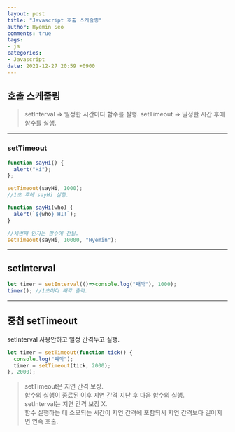 ```yaml
---
layout: post
title: "Javascript 호출 스케줄링"
author: Hyemin Seo
comments: true
tags:
- js
categories:
- Javascript
date: 2021-12-27 20:59 +0900
---
```


## 호출 스케줄링 
> setInterval => 일정한 시간마다 함수를 실행. 
> setTimeout => 일정한 시간 후에 함수를 실행. 

***

### setTimeout

```javascript
function sayHi() {
  alert("Hi");
};

setTimeout(sayHi, 1000);
//1초 후에 sayHi 실행.

function sayHi(who) {
  alert(`${who} HI!`);
}

//세번째 인자는 함수에 전달.
setTimeout(sayHi, 10000, "Hyemin");
```

***  

## setInterval 

```javascript
let timer = setInterval(()=>console.log("째깍"), 1000);
timer(); //1초마다 째깍 출력.
```

*** 

## 중첩 setTimeout  
setInterval 사용안하고 일정 간격두고 실행.  

```javascript
let timer = setTimeout(function tick() {
  console.log("쨰깍");
  timer = setTimeout(tick, 2000);
}, 2000);
```

> setTimeout은 지연 간격 보장.  
> 함수의 실행이 종료된 이후 지연 간격 지난 후 다음 함수의 실행.  
> setInterval는 지연 간격 보장 X.  
> 함수 실행하는 데 소모되는 시간이 지연 간격에 포함되서 지연 간격보다 길어지면 연속 호출. 


